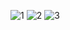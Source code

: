 ![1](https://cloud.githubusercontent.com/assets/17029783/14387519/a8cc08bc-fd5e-11e5-9a80-92ae68762bfa.JPG)
![2](https://cloud.githubusercontent.com/assets/17029783/14387520/a8d1b8b6-fd5e-11e5-95c0-8211b309b78c.JPG)
![3](https://cloud.githubusercontent.com/assets/17029783/14387518/a8c8e646-fd5e-11e5-9b60-b6f5ce32ec9f.JPG)
